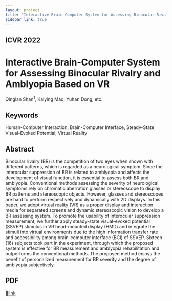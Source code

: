 ```yaml
---
layout: project
title: "Interactive Brain-Computer System for Assessing Binocular Rivalry and Amblyopia Based on VR"
sidebar_link: true
---
```


## ICVR 2022
# Interactive Brain-Computer System for Assessing Binocular Rivalry and Amblyopia Based on VR
[Qinglan Shan](https://qinglanshan.com/)<sup>1</sup>, Kaiying Mao; Yuhan Dong, etc.

## Keywords
Human-Computer Interaction, Brain-Computer Interface, Steady-State Visual-Evoked Potential, Virtual Reality

## Abstract
Binocular rivalry (BR) is the competition of two eyes when shown with different patterns, which is regarded as a neurological symptom. Since the interocular suppression of BR is related to amblyopia and affects the development of visual function, it is essential to assess both BR and amblyopia. Conventional methods assessing the severity of neurological symptoms rely on chromatic aberration glasses or stereoscope to display BR patterns and stereoscopic objects. However, glasses and stereoscopes are hard to perform respectively and dynamically with 2D displays. In this paper, we adopt virtual reality (VR) as a proper display and interaction media for separated screens and dynamic stereoscopic vision to develop a BR assessing system. To promote the usability of interocular suppression measurement, we further apply steady-state visual-evoked potential (SSVEP) stimulus in VR head-mounted display (HMD) and integrate the stimuli into virtual environments due to the high information transfer rate and accessibility among brain-computer interface (BCI) of SSVEP. Sixteen (16) subjects took part in the experiment, through which the proposed system is effective for BR measurement and amblyopia rehabilitation and outperforms the conventional methods. The proposed method enjoys the benefit of personalized measurement for BR severity and the degree of amblyopia subjectively.

## PDF
:bouquet:[link](https://ieeexplore.ieee.org/stamp/stamp.jsp?tp=&arnumber=9847922) 